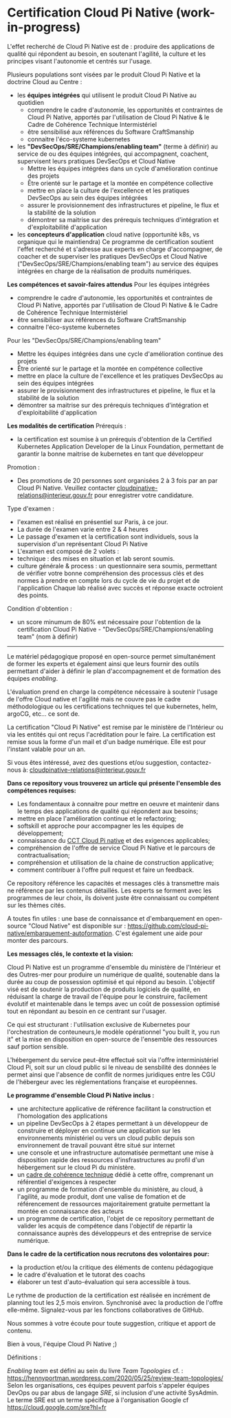 



# Certification Cloud Pi Native (work-in-progress)

L'effet recherché de Cloud Pi Native est de : produire des applications de qualité qui répondent au besoin, en soutenant l'agilité, la culture et les principes visant l'autonomie et centrés sur l'usage.

Plusieurs populations sont visées par le produit Cloud Pi Native et la doctrine Cloud au Centre :
 * les **équipes intégrées** qui utilisent le produit Cloud Pi Native au quotidien
    * comprendre le cadre d'autonomie, les opportunités et contraintes de Cloud Pi Native, apportés par l'utilisation de Cloud Pi Native & le Cadre de Cohérence Technique Intermistériel
    * être sensibilisé aux références du Software CraftSmanship
    * connaitre l'éco-systeme kubernetes
 * les **"DevSecOps/SRE/Champions/enabling team"** (terme à définir) au service de ou des équipes intégrées, qui accompagnent, coachent, supervisent leurs pratiques DevSecOps et Cloud Native
    * Mettre les équipes intégrées dans un cycle d'amélioration continue des projets
    * Être orienté sur le partage et la montée en compétence collective
    * mettre en place la culture de l'excellence et les pratiques DevSecOps au sein des équipes intégrées
    * assurer le provisionnement des infrastructures et pipeline, le flux et la stabilité de la solution
    * démontrer sa maitrise sur des prérequis techniques d'intégration et d'exploitabilité d'application
 * les **concepteurs d'application** cloud native  (opportunité k8s, vs organique qui le maintiendra)
Ce programme de certification soutient l'effet recherché et s'adresse aux experts en charge d'accompagner, de coacher et de superviser les pratiques DevSecOps et Cloud Native ("DevSecOps/SRE/Champions/enabling team") au service des équipes intégrées en charge de la réalisation de produits numériques.

**Les compétences et savoir-faires attendus**
Pour les équipes intégrées 
 * comprendre le cadre d'autonomie, les opportunités et contraintes de Cloud Pi Native, apportés par l'utilisation de Cloud Pi Native & le Cadre de Cohérence Technique Intermistériel
 * être sensibiliser aux références du Software CraftSmanship
 * connaitre l'éco-systeme kubernetes

Pour les "DevSecOps/SRE/Champions/enabling team" 
* Mettre les équipes intégrées dans une cycle d'amélioration continue des projets
* Être orienté sur le partage et la montée en compétence collective
* mettre en place la culture de l'excellence et les pratiques DevSecOps au sein des équipes intégrées
* assurer le provisionnement des infrastructures et pipeline, le flux et la stabilité de la solution
* démontrer sa maitrise sur des prérequis techniques d'intégration et d'exploitabilité d'application

**Les modalités de certification**
Prérequis : 
* la certification est soumise à un prérequis d'obtention de la Certified Kubernetes Application Developer de la Linux Foundation, permettant de garantir la bonne maitrise de kubernetes en tant que développeur

Promotion :
* Des promotions de 20 personnes sont organisées 2 à 3 fois par an par Cloud Pi Native. Veuillez contacter cloudpinative-relations@interieur.gouv.fr pour enregistrer votre candidature.

Type d'examen :
*  l'examen est réalisé en présentiel sur Paris, à ce jour.
*  La durée de l'examen varie entre 2 & 4 heures
*  Le passage d'examen et la certification sont individuels, sous la supervision d'un représentant Cloud Pi Native
*  L'examen est composé de 2 volets :
  * technique : des mises en situation et lab seront soumis. 
  * culture générale & process : un questionnaire sera soumis, permettant de vérifier votre bonne compréhension des processus clés et des normes à prendre en compte lors du cycle de vie du projet et de l'application
  Chaque lab réalisé avec succès et réponse exacte octroient des points.

Condition d'obtention :
* un score minumum de 80% est nécessaire pour l'obtention de la certification Cloud Pi Native - "DevSecOps/SRE/Champions/enabling team" (nom à définir)


-------------

Le matériel pédagogique proposé en open-source permet simultanément de former les experts et également ainsi que leurs fournir des outils permettant d'aider à définir le plan d'accompagnement et de formation des équipes *enabling*.

L'évaluation prend en charge la compétence nécessaire à soutenir l'usage de l'offre Cloud native et l'agilité mais ne couvre pas le cadre méthodologique ou les certifications techniques tel que kubernetes, helm, argoCG, etc...  ce sont de.

La certification "Cloud Pi Native" est remise par le ministère de l'Intérieur ou via les entités qui ont reçus l'acréditation pour le faire. La certification est remise sous la forme d'un mail et d'un badge numérique.
Elle est pour l'instant valable pour un an.

Si vous êtes intéressé, avez des questions et/ou suggestion, contactez-nous à:
<cloudpinative-relations@interieur.gouv.fr>

**Dans ce repository vous trouverez un article qui présente l'ensemble des compétences requises:**

- Les fondamentaux à connaitre pour mettre en oeuvre et maintenir dans le temps des applications de qualité qui répondent aux besoins;
- mettre en place l'amélioration continue et le refactoring;
- softskill et approche pour accompagner les les équipes de développement;
- connaissance du [CCT Cloud Pi native](https://github.com/cloud-pi-native/CCT-Cloud-Native) et des exigences applicables;
- compréhension de l'offre de service Cloud Pi Native et le parcours de contractualisation;
- compréhension et utilisation de la chaine de construction applicative;
- comment contribuer à l'offre pull request et faire un feedback.

Ce repository référence les capacités et messages clés à transmettre mais ne référence par les contenus détaillés. 
Les experts se forment avec les programmes de leur choix, ils doivent juste être connaissant ou compétent sur les thèmes cités. 

A toutes fin utiles : une base de connaissance et d'embarquement en open-source "Cloud Native" est disponible sur : <https://github.com/cloud-pi-native/embarquement-autoformation>. C'est également une aide pour monter des parcours.

**Les messages clés, le contexte et la vision:**

Cloud Pi Native est un programme d'ensemble du ministère de l'Intérieur et des Outres-mer pour produire un numérique de qualité, soutenable dans la durée au coup de possession optimisé et qui répond au besoin. 
L'objectif visé est de soutenir la production de produits logiciels de qualité, en réduisant la charge de travail de l'équipe pour le construire, facilement évolutif et maintenable dans le temps avec un coût de possession optimisé tout en répondant au besoin en ce centrant sur l'usager.

Ce qui est structurant : l'utilisation exclusive de Kubernetes pour l'orchestration de conteuneurs,le modèle opérationnel "you built it, you run it" et la mise en disposition en open-source de l'ensemble des ressources sauf portion sensible.

L'hébergement du service peut-être effectué soit via l'offre interministériel Cloud Pi, soit sur un cloud public si le niveau de sensbilité des données le permet ainsi que l'absence de conflit de normes juridiques entre les CGU de l'hébergeur avec les réglementations française et européennes.

**Le programme d'ensemble Cloud Pi Native inclus :**

- une architecture applicative de référence facilitant la construction et l'homologation des applications
- un pipeline DevSecOps à 2 étapes permettant à un développeur de construire et déployer en continue une application sur les environnements ministériel ou vers un cloud public depuis son environnement de travail pouvant être situé sur internet
- une console et une infrastructure automatisée permettant une mise à disposition rapide des ressources d'insfrastructures au profil d'un hébergement sur le cloud Pi du ministère. 
- un [cadre de cohérence technique](https://github.com/cloud-pi-native/cct-cloud-native) dédié à cette offre, comprenant un référentiel d'exigences à respecter
- un programme de formation d'ensemble du ministère, au cloud, à l'agilité, au mode produit, dont une valise de fomation et de référencement de ressources majoritairement gratuite permettant la montée en connaissance des acteurs
- un programme de certification, l'objet de ce repository permettant de valider les acquis de compétence dans l'objectif de répartir la connaissance auprès des développeurs et des entreprise de service numérique.

**Dans le cadre de la certification nous recrutons des volontaires pour:**
- la production et/ou la critique des éléments de contenu pédagogique
- le cadre d'évaluation et le tutorat des coachs   
- élaborer un test d'auto-évaluation qui sera accessible à tous.

Le rythme de production de la certification est réalisée en incrément de planning tout les 2,5 mois environ. 
Synchronisé avec la production de l'offre elle-même.
 Signalez-vous par les fonctions collaboratives de GitHub.

Nous sommes à votre écoute pour toute suggestion, critique et apport de contenu. 

Bien à vous, l'équipe Cloud Pi Native ;)


Définitions :

*Enabling team* est défini au sein du livre *Team Topologies* cf. : <https://hennyportman.wordpress.com/2020/05/25/review-team-topologies/>
Selon les organisations, ces équipes peuvent parfois s'appeler équipes DevOps ou par abus de langage *SRE*, si inclusion d'une activité SysAdmin.
Le terme SRE est un terme spécifique à l'organisation Google cf <https://cloud.google.com/sre?hl=fr>

